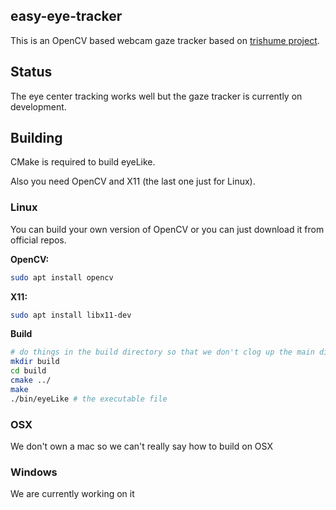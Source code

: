 ## easy-eye-tracker
This is an OpenCV based webcam gaze tracker based on [trishume project](https://github.com/trishume/eyeLike).


## Status
The eye center tracking works well but the gaze tracker is currently on development.

## Building

CMake is required to build eyeLike.

Also you need OpenCV and X11 (the last one just for Linux).

### Linux
You can build your own version of OpenCV or you can just download it from official repos.


**OpenCV:**
```bash
sudo apt install opencv
```
**X11:**
```bash
sudo apt install libx11-dev
```

**Build**
```bash
# do things in the build directory so that we don't clog up the main directory
mkdir build
cd build
cmake ../
make
./bin/eyeLike # the executable file
```

### OSX
We don't own a mac so we can't really say how to build on OSX

### Windows
We are currently working on it
